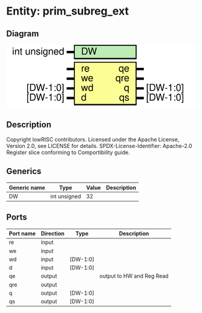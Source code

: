 # Entity: prim_subreg_ext

## Diagram

![Diagram](prim_subreg_ext.svg "Diagram")
## Description

Copyright lowRISC contributors.
 Licensed under the Apache License, Version 2.0, see LICENSE for details.
 SPDX-License-Identifier: Apache-2.0
 Register slice conforming to Comportibility guide.
 
## Generics

| Generic name | Type         | Value | Description |
| ------------ | ------------ | ----- | ----------- |
| DW           | int unsigned | 32    |             |
## Ports

| Port name | Direction | Type     | Description               |
| --------- | --------- | -------- | ------------------------- |
| re        | input     |          |                           |
| we        | input     |          |                           |
| wd        | input     | [DW-1:0] |                           |
| d         | input     | [DW-1:0] |                           |
| qe        | output    |          | output to HW and Reg Read |
| qre       | output    |          |                           |
| q         | output    | [DW-1:0] |                           |
| qs        | output    | [DW-1:0] |                           |
